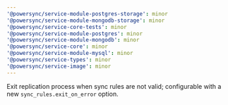 ```yaml
---
'@powersync/service-module-postgres-storage': minor
'@powersync/service-module-mongodb-storage': minor
'@powersync/service-core-tests': minor
'@powersync/service-module-postgres': minor
'@powersync/service-module-mongodb': minor
'@powersync/service-core': minor
'@powersync/service-module-mysql': minor
'@powersync/service-types': minor
'@powersync/service-image': minor
---
```


Exit replication process when sync rules are not valid; configurable with a new `sync_rules.exit_on_error` option.
